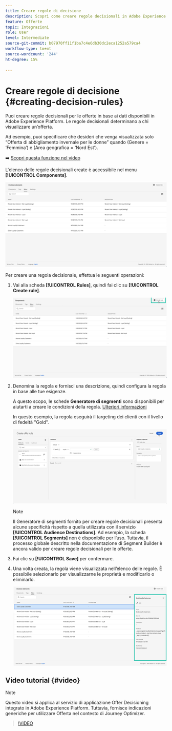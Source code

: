 ```yaml
---
title: Creare regole di decisione
description: Scopri come creare regole decisionali in Adobe Experience Platform.
feature: Offerte
topic: Integrazioni
role: User
level: Intermediate
source-git-commit: b07970ff11f1ba7c4e6db30dc2eca1252a579ca4
workflow-type: tm+mt
source-wordcount: '244'
ht-degree: 15%

---
```


# Creare regole di decisione {#creating-decision-rules}

Puoi creare regole decisionali per le offerte in base ai dati disponibili in Adobe Experience Platform. Le regole decisionali determinano a chi visualizzare un’offerta.

Ad esempio, puoi specificare che desideri che venga visualizzata solo “Offerta di abbigliamento invernale per le donne” quando (Genere = ‘Femmina’) e (Area geografica = ‘Nord Est’). 

➡️ [Scopri questa funzione nel video](#video)

L&#39;elenco delle regole decisionali create è accessibile nel menu **[!UICONTROL Components]**.

![](../../assets/decision_rules_list.png)

Per creare una regola decisionale, effettua le seguenti operazioni:

1. Vai alla scheda **[!UICONTROL Rules]**, quindi fai clic su **[!UICONTROL Create rule]**.

   ![](../../assets/offers_decision_rule_creation.png)

1. Denomina la regola e fornisci una descrizione, quindi configura la regola in base alle tue esigenze.

   A questo scopo, le schede **Generatore di segmenti** sono disponibili per aiutarti a creare le condizioni della regola. [Ulteriori informazioni](../../segment/about-segments.md)

   In questo esempio, la regola eseguirà il targeting dei clienti con il livello di fedeltà &quot;Gold&quot;.

   ![](../../assets/offers_decision_rule_creation_segment.png)

   >[!NOTE]
   >
   >Il Generatore di segmenti fornito per creare regole decisionali presenta alcune specificità rispetto a quella utilizzata con il servizio **[!UICONTROL Audience Destinations]**. Ad esempio, la scheda **[!UICONTROL Segments]** non è disponibile per l’uso. Tuttavia, il processo globale descritto nella documentazione di Segment Builder è ancora valido per creare regole decisionali per le offerte.

1. Fai clic su **[!UICONTROL Save]** per confermare.

1. Una volta creata, la regola viene visualizzata nell’elenco delle regole. È possibile selezionarlo per visualizzarne le proprietà e modificarlo o eliminarlo.

   ![](../../assets/rule_created.png)

## Video tutorial {#video}

>[!NOTE]
>
>Questo video si applica al servizio di applicazione Offer Decisioning integrato in Adobe Experience Platform. Tuttavia, fornisce indicazioni generiche per utilizzare Offerta nel contesto di Journey Optimizer.

>[!VIDEO](https://video.tv.adobe.com/v/329373?quality=12)

